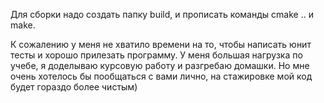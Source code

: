 Для сборки надо создать папку build, и прописать команды cmake .. и make.

К сожалению у меня не хватило времени на то, чтобы написать юнит тесты и хорошо прилезать программу. У меня большая нагрузка по учебе, я доделываю курсовую работу и разгребаю домашки. Но мне очень хотелось бы пообщаться с вами лично, на стажировке мой код будет гораздо более чистым)
